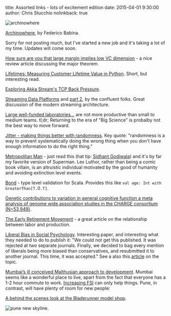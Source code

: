 title: Assorted links - lots of excitement edition
date: 2015-04-01 9:30:00
author: Chris Stucchio
nolinkback: true

![archinowhere](http://payload353.cargocollective.com/1/13/424998/9360251/03_study03-01-01_700.jpg)

[Archinowhere](http://federicobabina.com/ARCHINOWHERE#.VOVsyXWUdhE), by Federico Babina.

Sorry for not posting much, but I've started a new job and it's taking a lot of my time. Updates will come soon.

[How sure are you that large margin implies low VC dimension](https://winvector.github.io/margin/margin.pdf) - a nice review article discussing the major theorem.

[Lifetimes: Measuring Customer Lifetime Value in Python](http://dataorigami.net/blogs/napkin-folding/18868411-lifetimes-measuring-customer-lifetime-value-in-python). Short, but interesting read.

[Exploring Akka Stream's TCP Back Pressure](http://blog.xebia.com/2015/01/14/exploring-akka-streams-tcp-back-pressure/).

[Streaming Data Platforms](http://blog.confluent.io/2015/02/25/stream-data-platform-1/) and [part 2](http://blog.confluent.io/2015/02/25/stream-data-platform-2/), by the confluent folks. Great discussion of the modern streaming architecture.

[Large well-funded laboratories...](http://lemire.me/blog/archives/2015/02/18/large-well-funded-laboratories/) are not more productive than small to medium teams. tl;dr; Returning to the era of "Big Science" is probalby not the best way to move forward.

[Jitter - making things better with randomness](http://brooker.co.za/blog/2015/03/21/backoff.html). Key quote: "randomness is a way to prevent systematically doing the wrong thing when you don't have enough information to do the right thing."

[Metropolitan Man](https://www.fanfiction.net/s/10360716/1/The-Metropolitan-Man) - just read this (hat tip: [Sidhant Godiwala](http://www.sidhantgodiwala.com/)) and it's by far my favorite version of Superman. Lex Luthor, rather than being a comic book villain, is an altruistic individual motivated by the good of humanity and avoiding extinction level events.

[Bond](https://github.com/fwbrasil/bond) - type level validation for Scala. Provides this like `val age: Int with GreaterThan[T.`0`.T]`.

[Genetic contributions to variation in general cognitive function a meta analysis of genome wide association studies in the CHARGE consortium (N=53,949)](http://www.nature.com/mp/journal/v20/n2/pdf/mp2014188a.pdf).

[The Early Retirement Movement](http://updatedpriors.blogspot.in/2015/02/the-early-retirement-movement.html) - a great article on the relationship between labor and production.

[Liberal Bias in Social Psychology](https://www.psychologytoday.com/blog/rabble-rouser/201310/liberal-bias-in-social-psychology-personal-experience-ii). Interesting paper, and interesting what they needed to do to publish it: "We could not get this published.  It was rejected at two separate journals.  Finally, we decided to bag every mention of liberals being more biased than conservatives, and resubmitted it to another journal.  This time, it was accepted." See a also this [article](https://www.psychologytoday.com/blog/rabble-rouser/201309/liberal-bias-in-social-psychology-personal-experience-i) on the topic.

[Mumbai’s ill conceived Malthusian approach to development](http://alainbertaud.com/wp-content/uploads/2013/06/AB-Mumbai-FSI-Conundrun-Revised_June-2013_kk-ab1.pdf). Mumbai seems like a wonderful place to live, apart from the fact that everyone has a 1-2 hour commute to work. [Increasing FSI](http://indianexpress.com/article/india/maharashtra/new-city-plan-out-mumbai-skyline-to-be-taller-denser/) can only help things. Pune, in contrast, will have plenty of room for new people:

[A behind the scenes look at the Bladerunner model shop](https://imgur.com/a/mv8qf).

![pune new skyline](https://pbs.twimg.com/media/B8cMeVTIMAEMyzk.jpg:large).
